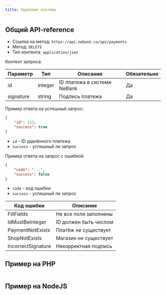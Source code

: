 ```yaml
---
title: Удаление платежа
---
```


## Общий API-reference

- Ссылка на метод: `https://api.nebank.co/api/payments`
- Метод: `DELETE`
- Тип контента: `application/json`

Контент запроса:

| Параметр         | Тип         | Описание                     | Обязательно |
|------------------|-------------|------------------------------|-------------|
| id               | integer     | ID платежа в системе NeBank  | Да          |
| signature        | string      | Подпись платежа              | Да          |

Пример ответа на успешный запрос:

```json
{
    "id": 123,
    "success": true
}
```

- `id` - ID удалённого платежа
- `success` - успешный ли запрос

Пример ответа на запрос с ошибкой:

```json
{
    "code": "...",
    "success": false
}
```

- `code` - код ошибки
- `success` - успешный ли запрос

| Код ошибки          | Описание                      |
|---------------------|-------------------------------|
| FillFields          | Не все поля заполнены         |
| IdMustBeInteger     | ID должен быть числом         |
| PaymentNotExists    | Платёж не существует          |
| ShopNotExists       | Магазин не существует         |
| IncorrectSignature  | Некорректная подпись          |

## Пример на PHP

```php
```

## Пример на NodeJS

```js
```